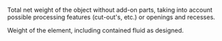 Total net weight of the object without add-on parts, taking into account possible processing features (cut-out's, etc.) or openings and recesses.


<!-- comment -->


Weight of the element, including contained fluid as designed.

